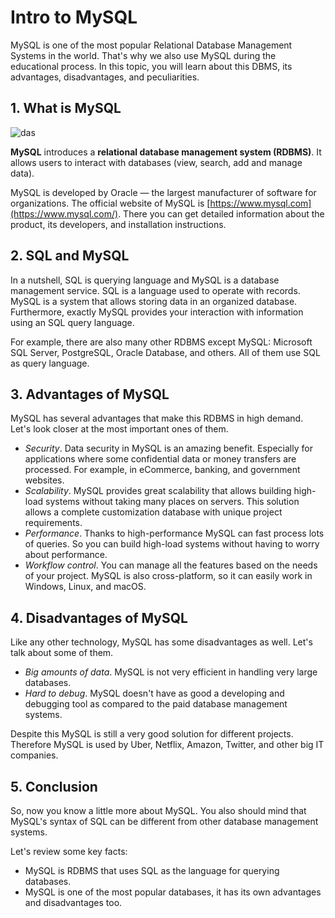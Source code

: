 # Intro to  MySQL

MySQL is one of the most popular Relational Database Management Systems in the world. That's why we also use MySQL during the educational process. In this topic, you will learn about this DBMS, its advantages, disadvantages, and peculiarities.

## 1. What is MySQL

![das](https://ucarecdn.com/0295176b-b17a-4106-b3b0-5bf2b14365e6/)

**MySQL** introduces a **relational database management system (RDBMS)**. It allows users to interact with databases (view, search, add and manage data).

MySQL is developed by Oracle — the largest manufacturer of software for organizations. The official website of MySQL is [https://www.mysql.com](https://www.mysql.com/). There you can get detailed information about the product, its developers, and installation instructions.

## 2. SQL and MySQL

In a nutshell, SQL is querying language and MySQL is a database management service. SQL is a language used to operate with records. MySQL is a system that allows storing data in an organized database. Furthermore, exactly MySQL provides your interaction with information using an SQL query language.

For example, there are also many other RDBMS except MySQL: Microsoft SQL Server, PostgreSQL, Oracle Database, and others. All of them use SQL as query language.

## 3. Advantages of MySQL

MySQL has several advantages that make this RDBMS in high demand. Let's look closer at the most important ones of them.

- *Security*. Data security in MySQL is an amazing benefit. Especially for applications where some confidential data or money transfers are processed. For example, in eCommerce, banking, and government websites.
- *Scalability*. MySQL provides great scalability that allows building high-load systems without taking many places on servers. This solution allows a complete customization database with unique project requirements.
- *Performance*. Thanks to high-performance MySQL can fast process lots of queries. So you can build high-load systems without having to worry about performance.
- *Workflow control*. You can manage all the features based on the needs of your project. MySQL is also cross-platform, so it can easily work in Windows, Linux, and macOS.

## 4. Disadvantages of MySQL

Like any other technology, MySQL has some disadvantages as well. Let's talk about some of them.

- *Big amounts of data*. MySQL is not very efficient in handling very large databases.
- *Hard to debug*. MySQL doesn't have as good a developing and debugging tool as compared to the paid database management systems.

Despite this MySQL is still a very good solution for different projects. Therefore MySQL is used by Uber, Netflix, Amazon, Twitter, and other big IT companies.

## 5. Conclusion

So, now you know a little more about MySQL. You also should mind that MySQL's syntax of SQL can be different from other database management systems.

Let's review some key facts:

- MySQL is RDBMS that uses SQL as the language for querying databases.
- MySQL is one of the most popular databases, it has its own advantages and disadvantages too.
